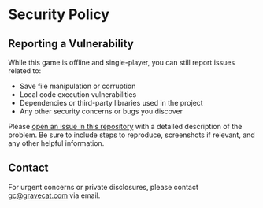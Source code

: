 # Security Policy

## Reporting a Vulnerability

While this game is offline and single-player, you can still report issues related to:
* Save file manipulation or corruption
* Local code execution vulnerabilities
* Dependencies or third-party libraries used in the project
* Any other security concerns or bugs you discover

Please [open an issue in this repository](https://github.com/Gravecat/gorp/issues) with a detailed description of the problem. Be sure to include steps to reproduce, screenshots if relevant, and any other helpful information.


## Contact

For urgent concerns or private disclosures, please contact gc@gravecat.com via email.

